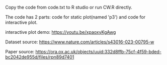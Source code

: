 Copy the code from code.txt to R studio or run CW.R directly. 

The code has 2 parts: code for static plot(named 'p3') and code for interactive plot.

interactive plot demo: https://youtu.be/xpaoxyKgAwg

Dataset source: https://www.nature.com/articles/s43016-023-00795-w

Paper source: https://ora.ox.ac.uk/objects/uuid:332d8ffb-75cf-4f59-bded-bc2042de955d/files/rpn89d7401
